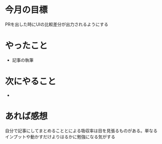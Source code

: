 # 今月の目標
PRを出した時にUIの比較差分が出力されるようにする
# やったこと
* 記事の執筆
# 次にやること
* 
# あれば感想
自分で記事にしてまとめることとによる吸収率は目を見張るものがある。単なるインプットや動かすだけよりはるかに勉強になる気がする
